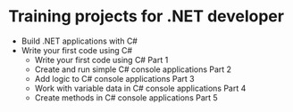# Training projects for .NET developer
- Build .NET applications with C#
- Write your first code using C#
    - Write your first code using C# Part 1
    - Create and run simple C# console applications Part 2
    - Add logic to C# console applications Part 3
    - Work with variable data in C# console applications Part 4
    - Create methods in C# console applications Part 5